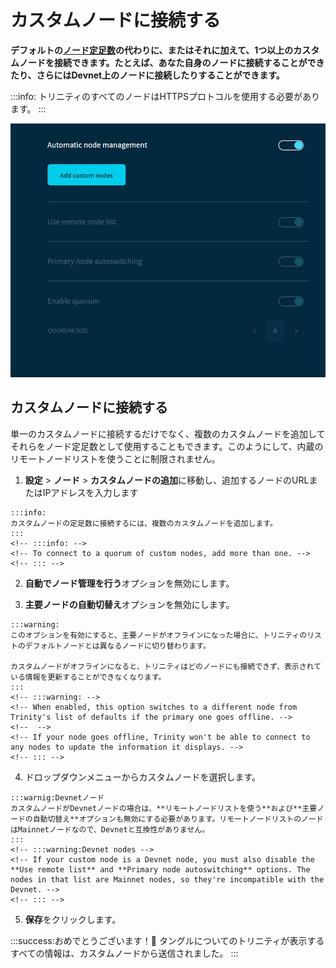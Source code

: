 # カスタムノードに接続する
<!-- # Connect to custom nodes -->

**デフォルトの[ノード定足数](../concepts/node-quorum.md)の代わりに、またはそれに加えて、1つ以上のカスタムノードを接続できます。たとえば、あなた自身のノードに接続することができたり、さらにはDevnet上のノードに接続したりすることができます。**
<!-- **You can connect to one or more custom nodes either instead of the default [node quorum](../concepts/node-quorum.md) or in addition to it. For example, you may want to be able to connect to your own nodes or even connect to nodes on the Devnet.** -->

:::info:
トリニティのすべてのノードはHTTPSプロトコルを使用する必要があります。
:::
<!-- :::info: -->
<!-- All nodes in Trinity must use the HTTPS protocol. -->
<!-- ::: -->

![Node management in Trinity](../images/node-management.png)

## カスタムノードに接続する
<!-- ## Connect to custom nodes -->

単一のカスタムノードに接続するだけでなく、複数のカスタムノードを追加してそれらをノード定足数として使用することもできます。このようにして、内蔵のリモートノードリストを使うことに制限されません。
<!-- As well as connecting to a single custom node, you can also add multiple custom nodes and use them as a node quorum. This way, you aren't restricted to using the built-in remote list of nodes that Trinity uses. -->

1. **設定** > **ノード** > **カスタムノードの追加**に移動し、追加するノードのURLまたはIPアドレスを入力します
  <!-- 1. Go to **Settings** > **Node** > **Add custom nodes**,  and enter the URL or IP address of the nodes you want to add -->

    :::info:
    カスタムノードの定足数に接続するには、複数のカスタムノードを追加します。
    :::
    <!-- :::info: -->
    <!-- To connect to a quorum of custom nodes, add more than one. -->
    <!-- ::: -->

2. **自動でノード管理を行う**オプションを無効にします。
  <!-- 2. Disable the **Automatic node management** option -->

3. **主要ノードの自動切替え**オプションを無効にします。
  <!-- 3. Disable the **Primary node autoswitching** option -->

    :::warning:
    このオプションを有効にすると、主要ノードがオフラインになった場合に、トリニティのリストのデフォルトノードとは異なるノードに切り替わります。

    カスタムノードがオフラインになると、トリニティはどのノードにも接続できず、表示されている情報を更新することができなくなります。
    :::
    <!-- :::warning: -->
    <!-- When enabled, this option switches to a different node from Trinity's list of defaults if the primary one goes offline. -->
    <!--  -->
    <!-- If your node goes offline, Trinity won't be able to connect to any nodes to update the information it displays. -->
    <!-- ::: -->

4. ドロップダウンメニューからカスタムノードを選択します。
  <!-- 4. Select your node from the dropdown menu -->

    :::warnig:Devnetノード
    カスタムノードがDevnetノードの場合は、**リモートノードリストを使う**および**主要ノードの自動切替え**オプションも無効にする必要があります。リモートノードリストのノードはMainnetノードなので、Devnetと互換性がありません。
    :::
    <!-- :::warning:Devnet nodes -->
    <!-- If your custom node is a Devnet node, you must also disable the **Use remote list** and **Primary node autoswitching** options. The nodes in that list are Mainnet nodes, so they're incompatible with the Devnet. -->
    <!-- ::: -->

5. **保存**をクリックします。
  <!-- 5. Click **Save** -->

:::success:おめでとうございます！:tada:
タングルについてのトリニティが表示するすべての情報は、カスタムノードから送信されました。
:::
<!-- :::success:Congratulations! :tada: -->
<!-- All the information that Trinity displays about the Tangle is now sent from your custom nodes. -->
<!-- ::: -->
